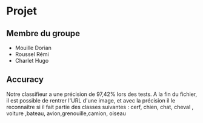 # Projet

## Membre du groupe
- Mouille Dorian
- Roussel Rémi
- Charlet Hugo

## Accuracy

Notre classifieur a une précision de 97,42% lors des tests. A la fin du fichier, il est possible de rentrer l'URL d'une image, et avec la précision il le reconnaître si il fait partie des classes suivantes : cerf, chien, chat, cheval , voiture ,bateau, avion,grenouille,camion, oiseau
